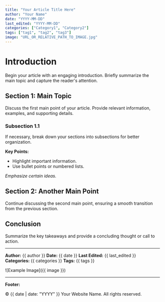 ```yaml
---
title: "Your Article Title Here"
author: "Your Name"
date: "YYYY-MM-DD"
last_edited: "YYYY-MM-DD"
categories: ["Category1", "Category2"]
tags: ["tag1", "tag2", "tag3"]
image: "URL_OR_RELATIVE_PATH_TO_IMAGE.jpg"
---
```


# Introduction

Begin your article with an engaging introduction. Briefly summarize the main topic and capture the reader's attention.

## Section 1: Main Topic

Discuss the first main point of your article. Provide relevant information, examples, and supporting details.

### Subsection 1.1

If necessary, break down your sections into subsections for better organization.

**Key Points:**

* Highlight important information.
* Use bullet points or numbered lists.

_Emphasize certain ideas._

## Section 2: Another Main Point

Continue discussing the second main point, ensuring a smooth transition from the previous section.

## Conclusion

Summarize the key takeaways and provide a concluding thought or call to action.

---

**Author:** {{ author }}
**Date:** {{ date }}
**Last Edited:** {{ last_edited }}
**Categories:** {{ categories }}
**Tags:** {{ tags }}

![Example Image]({{ image }})

---

**Footer:**

© {{ date | date: "YYYY" }} Your Website Name. All rights reserved.